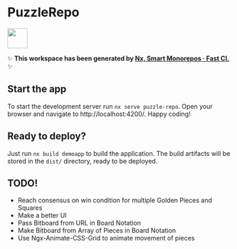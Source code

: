 # PuzzleRepo

<a alt="Nx logo" href="https://nx.dev" target="_blank" rel="noreferrer"><img src="https://raw.githubusercontent.com/nrwl/nx/master/images/nx-logo.png" width="45"></a>

✨ **This workspace has been generated by [Nx, Smart Monorepos · Fast CI.](https://nx.dev)** ✨

## Start the app

To start the development server run `nx serve puzzle-repo`. Open your browser and navigate to http://localhost:4200/. Happy coding!

## Ready to deploy?

Just run `nx build demoapp` to build the application. The build artifacts will be stored in the `dist/` directory, ready to be deployed.

<!-- ## Set up CI!

Nx comes with local caching already built-in (check your `nx.json`). On CI you might want to go a step further.

- [Set up remote caching](https://nx.dev/core-features/share-your-cache)
- [Set up task distribution across multiple machines](https://nx.dev/nx-cloud/features/distribute-task-execution)
- [Learn more how to setup CI](https://nx.dev/recipes/ci) -->

## TODO!

- Reach consensus on win condition for multiple Golden Pieces and Squares
- Make a better UI
- Pass Bitboard from URL in Board Notation
- Make Bitboard from Array of Pieces in Board Notation
- Use Ngx-Animate-CSS-Grid to animate movement of pieces
